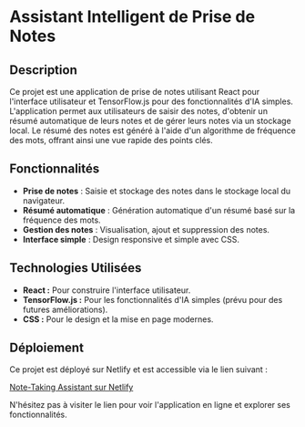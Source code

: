 # Assistant Intelligent de Prise de Notes

## Description

Ce projet est une application de prise de notes utilisant React pour l'interface utilisateur et TensorFlow.js pour des fonctionnalités d'IA simples. L'application permet aux utilisateurs de saisir des notes, d'obtenir un résumé automatique de leurs notes et de gérer leurs notes via un stockage local. Le résumé des notes est généré à l'aide d'un algorithme de fréquence des mots, offrant ainsi une vue rapide des points clés.

## Fonctionnalités

-   **Prise de notes** : Saisie et stockage des notes dans le stockage local du navigateur.
-   **Résumé automatique** : Génération automatique d'un résumé basé sur la fréquence des mots.
-   **Gestion des notes** : Visualisation, ajout et suppression des notes.
-   **Interface simple** : Design responsive et simple avec CSS.

## Technologies Utilisées

-   **React :** Pour construire l'interface utilisateur.
-   **TensorFlow.js :** Pour les fonctionnalités d'IA simples (prévu pour des futures améliorations).
-   **CSS :** Pour le design et la mise en page modernes.

## Déploiement

Ce projet est déployé sur Netlify et est accessible via le lien suivant :

[Note-Taking Assistant sur Netlify](https://note-taking-assistant.netlify.app)

N'hésitez pas à visiter le lien pour voir l'application en ligne et explorer ses fonctionnalités.
